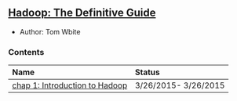 ## [Hadoop: The Definitive Guide](http://www.amazon.com/Hadoop-Definitive-Guide-Tom-White/dp/1449311520)

- Author: Tom Wbite

### Contents

|Name| Status|
|:---|:---|
|[chap 1: Introduction to Hadoop](./file/chap1.md)| 3/26/2015- 3/26/2015 |
